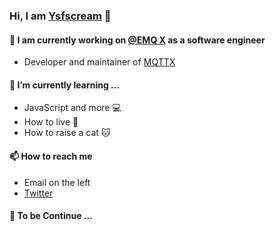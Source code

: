 ### Hi, I am [Ysfscream](https://ysfscream.xyz) 😬

#### 🔭 I am currently working on [@EMQ X](https://emqx.io) as a software engineer

- Developer and maintainer of [MQTTX](https://mqttx.app)

#### 🌱 I’m currently learning ...

- JavaScript and more 💻
- How to live 🍷
- How to raise a cat 🐱

#### 📫 How to reach me

- Email on the left
- [Twitter](https://twitter.com/biantoumy)

#### 🚬 To be Continue ...
